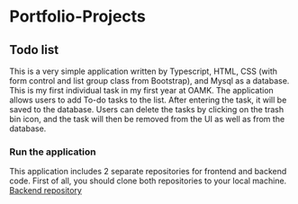 # Portfolio-Projects

## Todo list

This is a very simple application written by Typescript, HTML, CSS (with form control and list group class from Bootstrap), and Mysql as a database. This is my first individual task in my first year at OAMK. The application allows users to add To-do tasks to the list. After entering the task, it will be saved to the database. Users can delete the tasks by clicking on the trash bin icon, and the task will then be removed from the UI as well as from the database.

### Run the application

This application includes 2 separate repositories for frontend and backend code. First of all, you should clone both repositories to your local machine.
[Backend repository](https://github.com/Nguyen-Thi-HuyenK/Todos-server)


